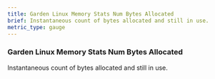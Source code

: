 ```yaml
---
title: Garden Linux Memory Stats Num Bytes Allocated
brief: Instantaneous count of bytes allocated and still in use.
metric_type: gauge
---
```


### Garden Linux Memory Stats Num Bytes Allocated

Instantaneous count of bytes allocated and still in use.